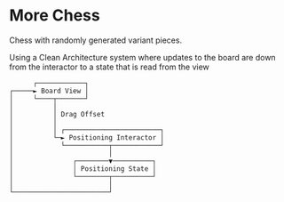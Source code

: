 # More Chess

Chess with randomly generated variant pieces.

Using a Clean Architecture system where updates to the board are down from the interactor to a state that is read from the view 

```
      ┌────────────┐                   
┌─────► Board View │                   
│     └────┬───────┘                   
│          │                           
│          │ Drag Offset               
│          │                           
│          │ ┌────────────────────────┐
│          └─► Positioning Interactor │
│            └───────────┬────────────┘
│                        │             
│               ┌────────▼──────────┐  
│               │ Positioning State │  
│               └────────┬──────────┘  
│                        │             
└────────────────────────┘                         
```

